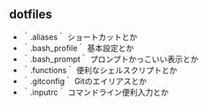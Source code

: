 ## dotfiles

+ ｀.aliases｀ ショートカットとか
+ ｀.bash_profile｀ 基本設定とか
+ ｀.bash_prompt｀ プロンプトかっこいい表示とか
+ ｀.functions｀ 便利なシェルスクリプトとか
+ ｀.gitconfig｀ Gitのエイリアスとか
+ ｀.inputrc｀ コマンドライン便利入力とか